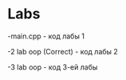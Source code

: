 # Labs
  -main.cpp - код лабы 1



  -2 lab oop (Correct) - код лабы 2



  -3 lab oop - код 3-ей лабы
